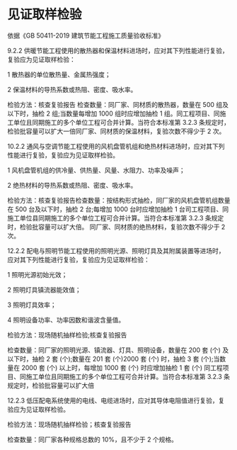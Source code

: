 # 见证取样检验

依据《GB 50411-2019 建筑节能工程施工质量验收标准》

9.2.2 供暖节能工程使用的散热器和保温材料进场时，应对其下列性能进行复验，复验应为见证取样检验：

1 散热器的单位散热量、金属热强度；

2 保温材料的导热系数或热阻、密度、吸水率。

检验方法：核查复验报告
检查数量：同厂家、同材质的散热器，数量在 500 组及以下时，抽检 2 组;当数量每增加 1000 组时应增加抽检 1 组。同工程项目、同施工单位且同期施工的多个单位工程可合并计算。当符合本标准第 3.2.3 条规定时，检验批容量可以扩大一倍同厂家、同材质的保温材料，复验次数不得少于 2 次。

10.2.2 通风与空调节能工程使用的风机盘管机组和绝热材料进场时，应对其下列性能进行复验，复验应为见证取样检验。

1 风机盘管机组的供冷量、供热量、风量、水阻力、功率及噪声；

2 绝热材料的导热系数或热阻、密度、吸水率。

检验方法：核查复验报告检查数量：按结构形式抽检，同厂家的风机盘管机组数量在 500 台及以下时，抽检 2 台;每增加 1000 台时应增加抽检 1 台司工程项目、同施工单位县同期施工的多个单位工程可合并计算。当符合本标准第 3.2.3 条规定时，检验批容量可以扩大倍。
同厂家、同材质的绝热材料，复验次数不得少于 2 次。

12.2.2 配电与照明节能工程使用的照明光源、照明灯具及其附属装置等进场时，应对其下列性能进行复验，复验应为见证取样检验：

1 照明光源初始光效；

2 照明灯具镇流器能效值；

3 照明灯具效率；

4 照明设备功率、功率因数和谐波含量值。

检验方法：现场随机抽样检验;核查复验报告

检查数量：同厂家的照明光源、镇流器、灯具、照明设备，数量在 200 套 (个) 及以下时，抽检 2 套 (个);数量在 201 套 (个)2000 套 (个) 时，抽检 3 套 (个);当数量在 2000 套 (个) 以上时，每增加 1000 套 (个) 时应增加抽检 1 套 (个) 同工程项目、同施工单位且同期施工的多个单位工程可合并计算。当符合本标准第 3.2.3 条规定时，检验批容量可以扩大倍

12.2.3 低压配电系统使用的电线、电缆进场时，应对其导体电阻值进行复验，复验应为见证取样检验。

检验方法：现场随机抽样检验；核查复验报告

检查数量：同厂家各种规格总数的 10%，且不少于 2 个规格。

